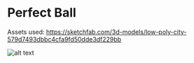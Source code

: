 # Perfect Ball
Assets used:
https://sketchfab.com/3d-models/low-poly-city-579d7493dbbc4cfa9fd50dde3df229bb

![alt text](https://github.com/emirthab/perfect-ball/blob/main/screenshots/1.gif?raw=true)
